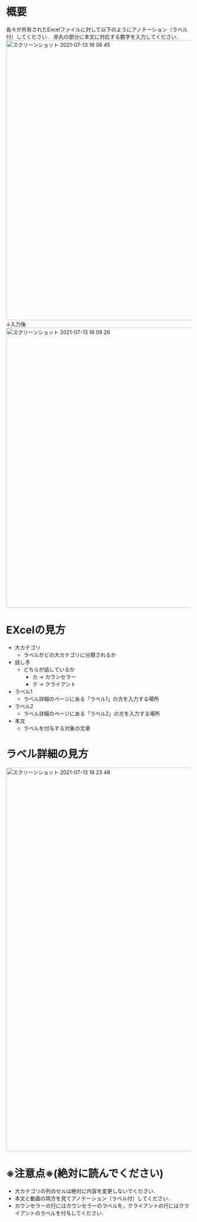 # 概要  
各々が共有されたExcelファイルに対して以下のようにアノテーション（ラベル付）してください．
赤丸の部分に本文に対応する数字を入力してください．  
<img width="763" alt="スクリーンショット 2021-07-13 16 06 45" src="https://user-images.githubusercontent.com/71800351/125407060-79356580-e3f4-11eb-891a-78abd7bc355b.png">  
↓入力後  
<img width="763" alt="スクリーンショット 2021-07-13 16 09 26" src="https://user-images.githubusercontent.com/71800351/125407423-d16c6780-e3f4-11eb-93ce-27500caeb6a1.png">

# EXcelの見方
+ 大カテゴリ
  + ラベルがどの大カテゴリに分類されるか
+ 話し手
  + どちらが話しているか
    + カ -> カウンセラー
    + ク -> クライアント
+ ラベル1
  + ラベル詳細のページにある「ラベル1」の方を入力する場所
+ ラベル2
  + ラベル詳細のページにある「ラベル2」の方を入力する場所
+ 本文
  + ラベルを付与する対象の文章

# ラベル詳細の見方

<img width="1045" alt="スクリーンショット 2021-07-13 18 23 48" src="https://user-images.githubusercontent.com/71800351/125427758-6aa3c08e-2cf4-48fd-a655-d3ab26067e22.png">

# ※注意点※(絶対に読んでください)
+ 大カテゴリの列のセルは絶対に内容を変更しないでください．
+ 本文と動画の両方を見てアノテーション（ラベル付）してください．
+ カウンセラーの行にはカウンセラーのラベルを，クライアントの行にはクライアントのラベルを付与してください．
